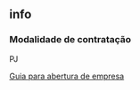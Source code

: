 ## info

### Modalidade de contratação

PJ


[Guia para abertura de empresa](https://github.com/styme/info/blob/master/checklist_pj.md)
